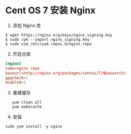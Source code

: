 # Cent OS 7 安装 Nginx

1. 添加 Nginx 库

```shell
$ wget https://nginx.org/keys/nginx_signing.key
$ sudo rpm --import nginx_signing.key
$ sudo vim /etc/yum.repos.d/nginx.repo
```

2. 开启仓库

```conf
[nginx]
name=nginx repo
baseurl=http://nginx.org/packages/centos/7/$basearch/
gpgcheck=1
enabled=1
```

3. 重建缓存

```shell
   yum clean all
   yum makecache
```

4. 安装

```shell
sudo yum install -y nginx
```
